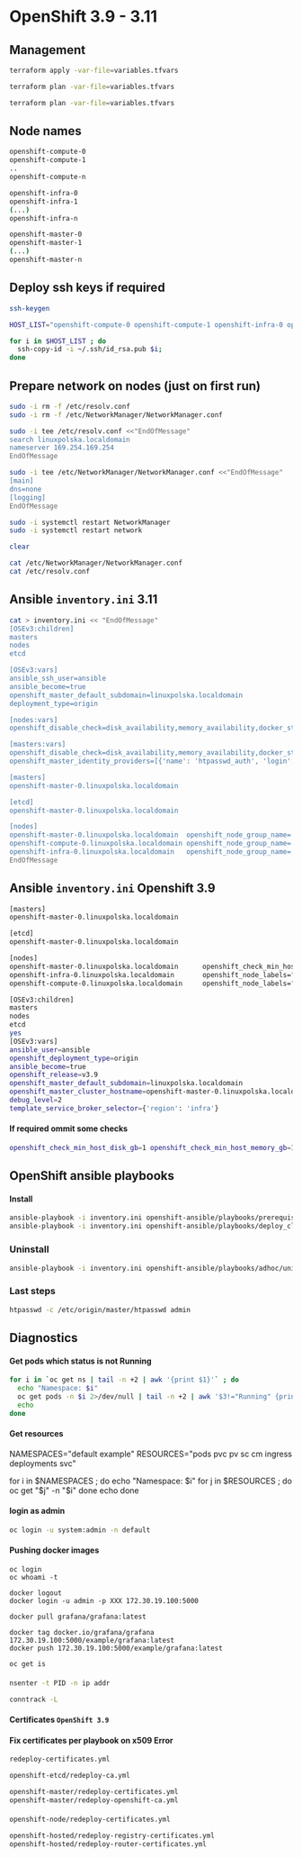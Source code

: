 # OpenShift 3.9 - 3.11

## Management
```bash
terraform apply -var-file=variables.tfvars

terraform plan -var-file=variables.tfvars

terraform plan -var-file=variables.tfvars
```

## Node names
```bash
openshift-compute-0
openshift-compute-1
..
openshift-compute-n

openshift-infra-0
openshift-infra-1
(...)
openshift-infra-n

openshift-master-0
openshift-master-1
(...)
openshift-master-n
```

## Deploy ssh keys if required
```bash
ssh-keygen

HOST_LIST="openshift-compute-0 openshift-compute-1 openshift-infra-0 openshift-master-0 openshift-master-1"

for i in $HOST_LIST ; do 
  ssh-copy-id -i ~/.ssh/id_rsa.pub $i;
done
```

## Prepare network on nodes (just on first run)
```bash
sudo -i rm -f /etc/resolv.conf
sudo -i rm -f /etc/NetworkManager/NetworkManager.conf

sudo -i tee /etc/resolv.conf <<"EndOfMessage"
search linuxpolska.localdomain
nameserver 169.254.169.254
EndOfMessage

sudo -i tee /etc/NetworkManager/NetworkManager.conf <<"EndOfMessage"
[main]
dns=none
[logging]
EndOfMessage

sudo -i systemctl restart NetworkManager
sudo -i systemctl restart network

clear

cat /etc/NetworkManager/NetworkManager.conf
cat /etc/resolv.conf
```

## Ansible `inventory.ini` 3.11

```bash
cat > inventory.ini << "EndOfMessage"
[OSEv3:children]
masters
nodes
etcd

[OSEv3:vars]
ansible_ssh_user=ansible
ansible_become=true
openshift_master_default_subdomain=linuxpolska.localdomain
deployment_type=origin

[nodes:vars]
openshift_disable_check=disk_availability,memory_availability,docker_storage

[masters:vars]
openshift_disable_check=disk_availability,memory_availability,docker_storage
openshift_master_identity_providers=[{'name': 'htpasswd_auth', 'login': 'true', 'challenge': 'true', 'kind': 'HTPasswdPasswordIdentityProvider'}]

[masters]
openshift-master-0.linuxpolska.localdomain

[etcd]
openshift-master-0.linuxpolska.localdomain

[nodes]
openshift-master-0.linuxpolska.localdomain  openshift_node_group_name='node-config-master'
openshift-compute-0.linuxpolska.localdomain openshift_node_group_name='node-config-compute'
openshift-infra-0.linuxpolska.localdomain   openshift_node_group_name='node-config-infra'
EndOfMessage
```

## Ansible `inventory.ini` Openshift 3.9

```bash
[masters]
openshift-master-0.linuxpolska.localdomain

[etcd]
openshift-master-0.linuxpolska.localdomain

[nodes]
openshift-master-0.linuxpolska.localdomain      openshift_check_min_host_disk_gb=1 openshift_check_min_host_memory_gb=1
openshift-infra-0.linuxpolska.localdomain       openshift_node_labels="{'region': 'infra', 'zone': 'default'}"          openshift_check_min_host_disk_gb=1 openshift_check_min_host_memory_gb=1
openshift-compute-0.linuxpolska.localdomain     openshift_node_labels="{'region': 'primary', 'zone': 'default'}"        openshift_check_min_host_disk_gb=1 openshift_check_min_host_memory_gb=1

[OSEv3:children]
masters
nodes
etcd
yes
[OSEv3:vars]
ansible_user=ansible
openshift_deployment_type=origin
ansible_become=true
openshift_release=v3.9
openshift_master_default_subdomain=linuxpolska.localdomain
openshift_master_cluster_hostname=openshift-master-0.linuxpolska.localdomain
debug_level=2
template_service_broker_selector={'region': 'infra'}
```

#### If required ommit some checks

```bash
openshift_check_min_host_disk_gb=1 openshift_check_min_host_memory_gb=1
```

## OpenShift ansible playbooks

#### Install
```bash
ansible-playbook -i inventory.ini openshift-ansible/playbooks/prerequisites.yml
ansible-playbook -i inventory.ini openshift-ansible/playbooks/deploy_cluster.yml
```

### Uninstall
```bash
ansible-playbook -i inventory.ini openshift-ansible/playbooks/adhoc/uninstall.yml
```

### Last steps
```bash
htpasswd -c /etc/origin/master/htpasswd admin
```

## Diagnostics

#### Get pods which status is not Running
```bash
for i in `oc get ns | tail -n +2 | awk '{print $1}'` ; do 
  echo "Namespace: $i"
  oc get pods -n $i 2>/dev/null | tail -n +2 | awk '$3!="Running" {print $1,$3}' 
  echo
done
```

#### Get resources

NAMESPACES="default example"
RESOURCES="pods pvc pv sc cm ingress deployments svc"

for i in $NAMESPACES ; do
  echo "Namespace: $i"
  for j in $RESOURCES ; do
    oc get "$j" -n "$i" 
  done
  echo
done

#### login as admin
```bash
oc login -u system:admin -n default
```

#### Pushing docker images

```
oc login
oc whoami -t

docker logout
docker login -u admin -p XXX 172.30.19.100:5000

docker pull grafana/grafana:latest

docker tag docker.io/grafana/grafana 172.30.19.100:5000/example/grafana:latest
docker push 172.30.19.100:5000/example/grafana:latest

oc get is
```

####

```bash
nsenter -t PID -n ip addr

conntrack -L
```

#### Certificates `OpenShift 3.9`


#### Fix certificates per playbook on x509 Error
```bash
redeploy-certificates.yml

openshift-etcd/redeploy-ca.yml

openshift-master/redeploy-certificates.yml
openshift-master/redeploy-openshift-ca.yml
```

#### 
```bash
openshift-node/redeploy-certificates.yml

openshift-hosted/redeploy-registry-certificates.yml
openshift-hosted/redeploy-router-certificates.yml
```